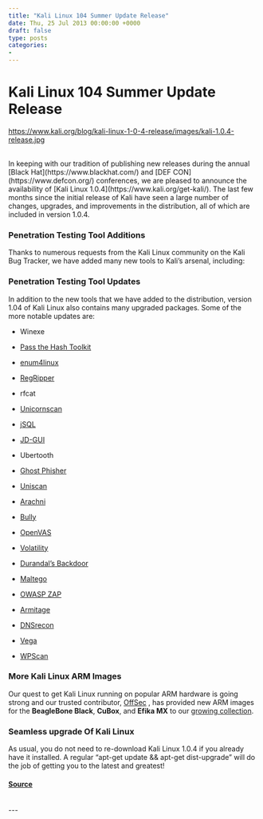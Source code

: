 ```yaml
---
title: "Kali Linux 104 Summer Update Release"
date: Thu, 25 Jul 2013 00:00:00 +0000
draft: false
type: posts
categories: 
- 
---
```

# Kali Linux 104 Summer Update Release
https://www.kali.org/blog/kali-linux-1-0-4-release/images/kali-1.0.4-release.jpg
<br/>

<br/>
In keeping with our tradition of publishing new releases during the annual [Black Hat](https://www.blackhat.com/) and [DEF CON](https://www.defcon.org/) conferences, we are pleased to announce the availability of [Kali Linux 1.0.4](https://www.kali.org/get-kali/). The last few months since the initial release of Kali have seen a large number of changes, upgrades, and improvements in the distribution, all of which are included in version 1.0.4.

### Penetration Testing Tool Additions

Thanks to numerous requests from the Kali Linux community on the Kali Bug Tracker, we have added many new tools to Kali’s arsenal, including:

### Penetration Testing Tool Updates

In addition to the new tools that we have added to the distribution, version 1.04 of Kali Linux also contains many upgraded packages. Some of the more notable updates are:

-   Winexe
    
-   [Pass the Hash Toolkit](https://bugs.kali.org/view.php?id=302)
    
-   [enum4linux](https://bugs.kali.org/view.php?id=322)
    
-   [RegRipper](https://bugs.kali.org/view.php?id=246)
    
-   rfcat
    
-   [Unicornscan](https://bugs.kali.org/view.php?id=388)
    
-   [jSQL](https://bugs.kali.org/view.php?id=120)
    
-   [JD-GUI](https://bugs.kali.org/view.php?id=171)
    
-   Ubertooth
    
-   [Ghost Phisher](https://bugs.kali.org/view.php?id=150)
    
-   [Uniscan](https://bugs.kali.org/view.php?id=154)
    
-   [Arachni](https://bugs.kali.org/view.php?id=121)
    
-   [Bully](https://bugs.kali.org/view.php?id=110)
    
-   [OpenVAS](https://bugs.kali.org/view.php?id=290)
    
-   [Volatility](https://bugs.kali.org/view.php?id=82)
    
-   [Durandal’s Backdoor](https://bugs.kali.org/view.php?id=363)
    
-   [Maltego](https://paterva.com/web6/products/maltego.php)
    
-   [OWASP ZAP](https://bugs.kali.org/view.php?id=325)
    
-   [Armitage](https://bugs.kali.org/view.php?id=255)
    
-   [DNSrecon](https://bugs.kali.org/view.php?id=169)
    
-   [Vega](https://bugs.kali.org/view.php?id=306)
    
-   [WPScan](https://bugs.kali.org/view.php?id=235)
    

### More Kali Linux ARM Images

Our quest to get Kali Linux running on popular ARM hardware is going strong and our trusted contributor, [OffSec](https://www.offsec.com/) , has provided new ARM images for the **BeagleBone Black**, **CuBox**, and **Efika MX** to our [growing collection](https://www.kali.org/get-kali/).

### Seamless upgrade Of Kali Linux

As usual, you do not need to re-download Kali Linux 1.0.4 if you already have it installed. A regular “apt-get update && apt-get dist-upgrade” will do the job of getting you to the latest and greatest!

#### [Source](https://www.kali.org/blog/kali-linux-1-0-4-release/)

<br/>
---

